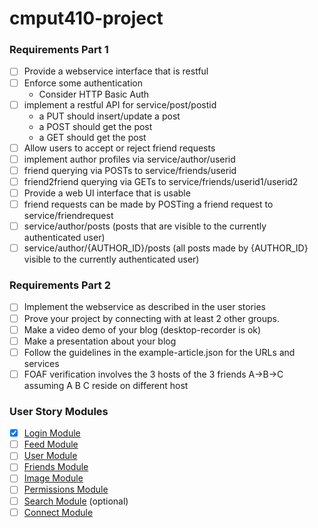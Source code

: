 # cmput410-project  

### Requirements Part 1  
- [ ] Provide a webservice interface that is restful  
- [ ] Enforce some authentication  
  - Consider HTTP Basic Auth
- [ ] implement a restful API for service/post/postid  
  - a PUT should insert/update a post
  - a POST should get the post
  - a GET should get the post
- [ ] Allow users to accept or reject friend requests  
- [ ] implement author profiles via service/author/userid  
- [ ] friend querying via POSTs to service/friends/userid  
- [ ] friend2friend querying via GETs to service/friends/userid1/userid2  
- [ ] Provide a web UI interface that is usable  
- [ ] friend requests can be made by POSTing a friend request to service/friendrequest  
- [ ] service/author/posts (posts that are visible to the currently authenticated user)   
- [ ] service/author/{AUTHOR_ID}/posts (all posts made by {AUTHOR_ID} visible to the currently authenticated user)

### Requirements Part 2
- [ ] Implement the webservice as described in the user stories  
- [ ] Prove your project by connecting with at least 2 other groups.  
- [ ] Make a video demo of your blog (desktop-recorder is ok)  
- [ ] Make a presentation about your blog  
- [ ] Follow the guidelines in the example-article.json for the URLs and services  
- [ ] FOAF verification involves the 3 hosts of the 3 friends A->B->C assuming A B C reside on different host  

### User Story Modules  
- [X] [Login Module](https://github.com/Tamarabyte/cmput410-project/wiki/Project-Roadmap#login)   
- [ ] [Feed Module](https://github.com/Tamarabyte/cmput410-project/wiki/Project-Roadmap#feed)  
- [ ] [User Module](https://github.com/Tamarabyte/cmput410-project/wiki/Project-Roadmap#user)  
- [ ] [Friends Module](https://github.com/Tamarabyte/cmput410-project/wiki/Project-Roadmap#friends)  
- [ ] [Image Module](https://github.com/Tamarabyte/cmput410-project/wiki/Project-Roadmap#image)  
- [ ] [Permissions Module](https://github.com/Tamarabyte/cmput410-project/wiki/Project-Roadmap#perms)  
- [ ] [Search Module](https://github.com/Tamarabyte/cmput410-project/wiki/Project-Roadmap#search)  (optional)
- [ ] [Connect Module](https://github.com/Tamarabyte/cmput410-project/wiki/Project-Roadmap#connect)  
